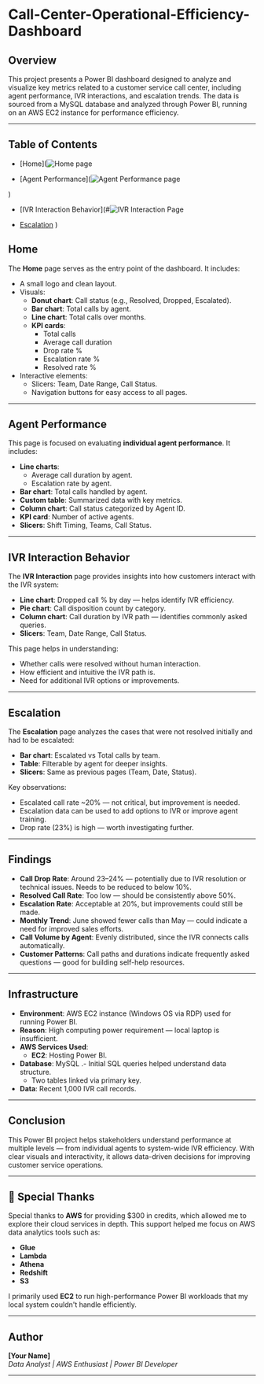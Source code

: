# Call-Center-Operational-Efficiency-Dashboard

## Overview

This project presents a Power BI dashboard designed to analyze and visualize key metrics related to a customer service call center, including agent performance, IVR interactions, and escalation trends. The data is sourced from a MySQL database and analyzed through Power BI, running on an AWS EC2 instance for performance efficiency.

---

## Table of Contents

- [Home](![Home page](https://github.com/user-attachments/assets/6a39e131-4e0d-4bd8-9e1a-69b63bf834f8)


- [Agent Performance](![Agent Performance page](https://github.com/user-attachments/assets/f4160462-69d9-4557-b5c1-a2e1cd3a04e2)

)
- [IVR Interaction Behavior](#![IVR Interaction Page](https://github.com/user-attachments/assets/f2178c32-5f5a-4107-a6e3-ccc330875fd4)


- [Escalation](#![Escalation_page](https://github.com/user-attachments/assets/1c0a1d19-b63e-4880-a530-5a684c1dcef1)
)
)

## Home

The **Home** page serves as the entry point of the dashboard. It includes:

- A small logo and clean layout.
- Visuals:
  - **Donut chart**: Call status (e.g., Resolved, Dropped, Escalated).
  - **Bar chart**: Total calls by agent.
  - **Line chart**: Total calls over months.
  - **KPI cards**:
    - Total calls
    - Average call duration
    - Drop rate %
    - Escalation rate %
    - Resolved rate %
- Interactive elements:
  - Slicers: Team, Date Range, Call Status.
  - Navigation buttons for easy access to all pages.

---

## Agent Performance

This page is focused on evaluating **individual agent performance**. It includes:

- **Line charts**: 
  - Average call duration by agent.
  - Escalation rate by agent.
- **Bar chart**: Total calls handled by agent.
- **Custom table**: Summarized data with key metrics.
- **Column chart**: Call status categorized by Agent ID.
- **KPI card**: Number of active agents.
- **Slicers**: Shift Timing, Teams, Call Status.

---

## IVR Interaction Behavior

The **IVR Interaction** page provides insights into how customers interact with the IVR system:

- **Line chart**: Dropped call % by day — helps identify IVR efficiency.
- **Pie chart**: Call disposition count by category.
- **Column chart**: Call duration by IVR path — identifies commonly asked queries.
- **Slicers**: Team, Date Range, Call Status.

This page helps in understanding:
- Whether calls were resolved without human interaction.
- How efficient and intuitive the IVR path is.
- Need for additional IVR options or improvements.

---

## Escalation

The **Escalation** page analyzes the cases that were not resolved initially and had to be escalated:

- **Bar chart**: Escalated vs Total calls by team.
- **Table**: Filterable by agent for deeper insights.
- **Slicers**: Same as previous pages (Team, Date, Status).

Key observations:
- Escalated call rate ~20% — not critical, but improvement is needed.
- Escalation data can be used to add options to IVR or improve agent training.
- Drop rate (23%) is high — worth investigating further.

---

## Findings

- **Call Drop Rate**: Around 23–24% — potentially due to IVR resolution or technical issues. Needs to be reduced to below 10%.
- **Resolved Call Rate**: Too low — should be consistently above 50%.
- **Escalation Rate**: Acceptable at 20%, but improvements could still be made.
- **Monthly Trend**: June showed fewer calls than May — could indicate a need for improved sales efforts.
- **Call Volume by Agent**: Evenly distributed, since the IVR connects calls automatically.
- **Customer Patterns**: Call paths and durations indicate frequently asked questions — good for building self-help resources.

---

## Infrastructure

- **Environment**: AWS EC2 instance (Windows OS via RDP) used for running Power BI.
- **Reason**: High computing power requirement — local laptop is insufficient.
- **AWS Services Used**:
  - **EC2**: Hosting Power BI.
- **Database**: MySQL
  .- Initial SQL queries helped understand data structure.
  - Two tables linked via primary key.
- **Data**: Recent 1,000 IVR call records.

---

## Conclusion

This Power BI project helps stakeholders understand performance at multiple levels — from individual agents to system-wide IVR efficiency. With clear visuals and interactivity, it allows data-driven decisions for improving customer service operations.


---

## 🙏 Special Thanks

Special thanks to **AWS** for providing $300 in credits, which allowed me to explore their cloud services in depth. This support helped me focus on AWS data analytics tools such as:

- **Glue**
- **Lambda**
- **Athena**
- **Redshift**
- **S3**

I primarily used **EC2** to run high-performance Power BI workloads that my local system couldn't handle efficiently.

---

## Author

**[Your Name]**  
_Data Analyst | AWS Enthusiast | Power BI Developer_

---

